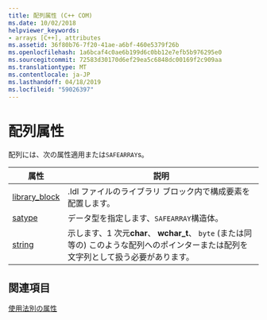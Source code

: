 ```yaml
---
title: 配列属性 (C++ COM)
ms.date: 10/02/2018
helpviewer_keywords:
- arrays [C++], attributes
ms.assetid: 36f80b76-7f20-41ae-a6bf-460e5379f26b
ms.openlocfilehash: 1a6bcaf4c0ae6b199d6c0bb12e7efb5b976295e0
ms.sourcegitcommit: 72583d30170d6ef29ea5c6848dc00169f2c909aa
ms.translationtype: MT
ms.contentlocale: ja-JP
ms.lasthandoff: 04/18/2019
ms.locfileid: "59026397"
---
```

# <a name="array-attributes"></a>配列属性

配列には、次の属性適用または`SAFEARRAY`s。

|属性|説明|
|---------------|-----------------|
|[library_block](library-block.md)|.Idl ファイルのライブラリ ブロック内で構成要素を配置します。|
|[satype](satype.md)|データ型を指定します、`SAFEARRAY`構造体。|
|[string](string-cpp.md)|示します、1 次元**char**、 **wchar_t**、 `byte` (または同等の) このような配列へのポインターまたは配列を文字列として扱う必要があります。|

## <a name="see-also"></a>関連項目

[使用法別の属性](attributes-by-usage.md)